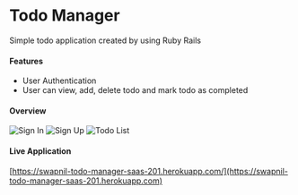 # Todo Manager

Simple todo application created by using Ruby Rails

#### Features

- User Authentication
- User can view, add, delete todo and mark todo as completed

#### Overview

![Sign In](https://drive.google.com/uc?export=view&id=1ak7YoyLDnSnwtF_M74KOcO90keEXkPfF)
![Sign Up](https://drive.google.com/uc?export=view&id=1ixqSgLKatoZOe9HsrAfvzM-TKZsbWcd8)
![Todo List](https://drive.google.com/uc?export=view&id=1eOlZEoGRcQ_kmvU-LpOWKSUb_5RJJelH)

#### Live Application

[https://swapnil-todo-manager-saas-201.herokuapp.com/](https://swapnil-todo-manager-saas-201.herokuapp.com)
